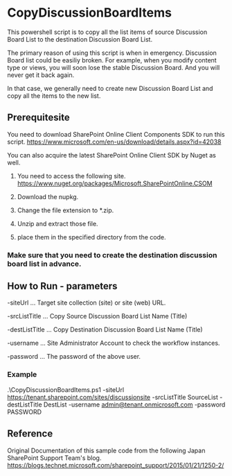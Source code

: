 # CopyDiscussionBoardItems

This powershell script is to copy all the list items of source Discussion Board List to the destination Discussion Board List.

The primary reason of using this script is when in emergency.
Discussion Board list could be easiliy broken. For example, when you modify content type or views, you will soon lose the stable Discussion Board. And you will never get it back again.

In that case, we generally need to create new Discussion Board List and copy all the items to the new list.

## Prerequitesite
You need to download SharePoint Online Client Components SDK to run this script.
https://www.microsoft.com/en-us/download/details.aspx?id=42038

You can also acquire the latest SharePoint Online Client SDK by Nuget as well.

1. You need to access the following site.
https://www.nuget.org/packages/Microsoft.SharePointOnline.CSOM

2. Download the nupkg.
3. Change the file extension to *.zip.
4. Unzip and extract those file.
5. place them in the specified directory from the code. 

### Make sure that you need to create the destination discussion board list in advance.

## How to Run - parameters

-siteUrl ... Target site collection (site) or site (web) URL.

-srcListTitle ... Copy Source Discussion Board List Name (Title)

-destListTitle ... Copy Destination Discussion Board List Name (Title)

-username ... Site Administrator Account to check the workflow instances.

-password ... The password of the above user.

### Example 
.\CopyDiscussionBoardItems.ps1 -siteUrl https://tenant.sharepoint.com/sites/discussionsite -srcListTitle SourceList -destListTitle DestList -username admin@tenant.onmicrosoft.com -password PASSWORD



## Reference
Original Documentation of this sample code from the following Japan SharePoint Support Team's blog.
https://blogs.technet.microsoft.com/sharepoint_support/2015/01/21/1250-2/
